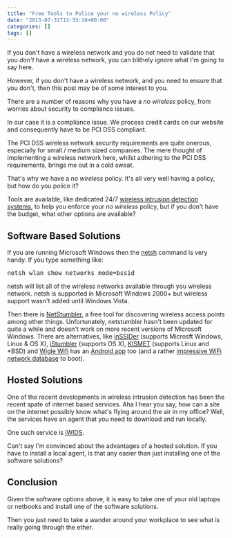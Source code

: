 ```yaml
---
title: "Free Tools to Police your no wireless Policy"
date: "2013-07-31T13:33:16+00:00"
categories: []
tags: []
---
```


If you don't have a wireless network and you do not need to validate that you <em>don't</em> have a wireless network, you can blithely ignore what I'm going to say here.

However, if you don't have a wireless network, and you need to ensure that you don't, then this post may be of some interest to you.

There are a number of reasons why you have a <em>no wireless</em> policy, from worries about security to compliance issues.

In our case it is a compliance issue. We process credit cards on our website and consequently have to be PCI DSS compliant.

The PCI DSS wireless network security requirements are quite onerous, especially for small / medium sized companies. The mere thought of implementing a wireless network here, whilst adhering to the PCI DSS requirements, brings me out in a cold sweat.

That's why we have a <em>no wireless</em> policy. It's all very well having a policy, but how do you police it?

Tools are available, like dedicated 24/7 <a href="http://en.wikipedia.org/wiki/Wireless_intrusion_prevention_system">wireless intrusion detection systems</a>, to help you enforce your <em>no wireless</em> policy, but if you don't have the budget, what other options are available?
<h2>Software Based Solutions</h2>
If you are running Microsoft Windows then the <a href="http://en.wikipedia.org/wiki/Netsh">netsh</a> command is very handy. If you type something like:
<pre>netsh wlan show networks mode=bssid</pre>
netsh will list all of the wireless networks available through you wireless network. netsh is supported in Microsoft Windows 2000+ but wireless support wasn't added until Windows Vista.

Then there is <a href="http://www.netstumbler.com/">NetStumbler</a>, a free tool for discovering wireless access points among other things. Unfortunately, netstumbler hasn't been updated for quite a while and doesn't work on more recent versions of Microsoft Windows. There are alternatives, like <a href="http://www.metageek.net/products/inssider/">inSSIDer</a> (supports Microsft Windows, Linux &amp; OS X), <a href="http://www.istumbler.net/">iStumbler</a> (supports OS X), <a href="http://www.kismetwireless.net/">KISMET</a> (supports Linux and *BSD) and <a href="http://wigle.net/">Wigle Wifi</a> has an <a href="https://play.google.com/store/apps/details?id=net.wigle.wigleandroid">Android app</a> too (and a rather <a href="http://wigle.net/gps/gps/Map/onlinemap2/">impressive WiFi network database</a> to boot).
<h2>Hosted Solutions</h2>
One of the recent developments in wireless intrusion detection has been the recent spate of internet based services. Aha I hear you say, how can a site on the internet possibly know what's flying around the air in my office? Well, the services have an agent that you need to download and run locally.

One such service is <a href="http://www.wlanbook.com/iwids/">iWIDS</a>.

Can't say I'm convinced about the advantages of a hosted solution. If you have to install a local agent, is that any easier than just installing one of the software solutions?
<h2>Conclusion</h2>
Given the software options above, it is easy to take one of your old laptops or netbooks and install one of the software solutions.

Then you just need to take a wander around your workplace to see what is really going through the ether.
